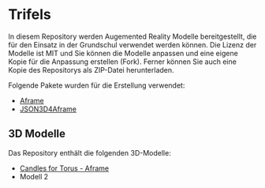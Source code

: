# Trifels
In diesem Repository werden Augemented Reality Modelle bereitgestellt, die für den Einsatz in der Grundschul verwendet werden können.
Die Lizenz der Modelle ist MIT und Sie können die Modelle anpassen und eine eigene Kopie für die Anpassung erstellen (Fork).
Ferner können Sie auch eine Kopie des Repositorys als ZIP-Datei herunterladen.

Folgende Pakete wurden für die Erstellung verwendet:
* [Aframe](https://www.aframe.io)
* [JSON3D4Aframe](https://niebert.github.io/JSON3D4Aframe)

## 3D Modelle
Das Repository enthält die folgenden 3D-Modelle:
* [Candles for Torus - Aframe](https://niebert.github.io/trifels/candles4torus_aframe.html)
* Modell 2
